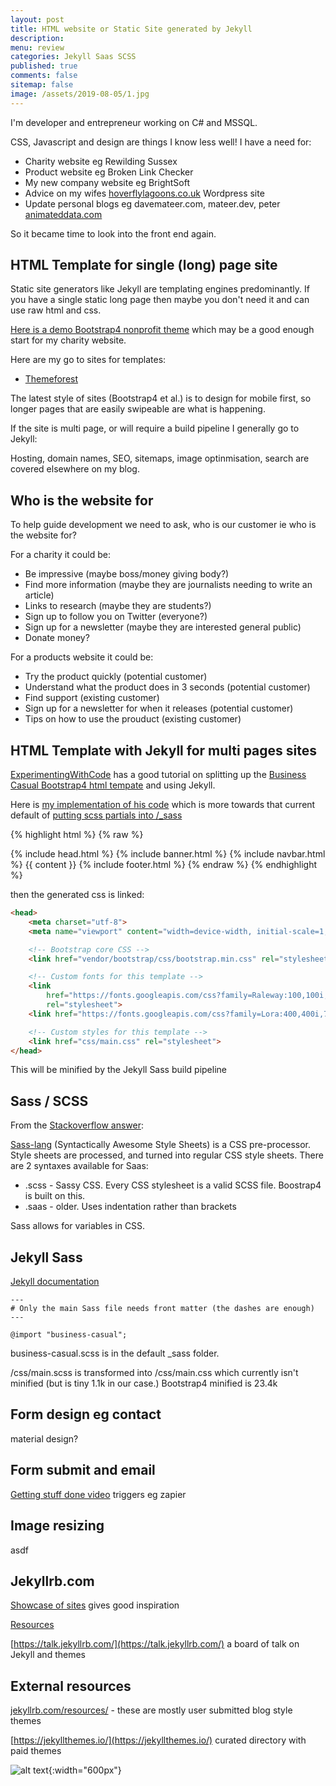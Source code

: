 ```yaml
---
layout: post
title: HTML website or Static Site generated by Jekyll
description: 
menu: review
categories: Jekyll Saas SCSS
published: true 
comments: false     
sitemap: false
image: /assets/2019-08-05/1.jpg
---
```


I'm developer and entrepreneur working on C# and MSSQL.  

CSS, Javascript and design are things I know less well! I have a need for: 

- Charity website eg Rewilding Sussex
- Product website eg Broken Link Checker
- My new company website eg BrightSoft
- Advice on my wifes [hoverflylagoons.co.uk](https://hoverflylagoons.co.uk) Wordpress site
- Update personal blogs eg davemateer.com, mateer.dev, peter [animateddata.com](https://www.animateddata.com/)

So it became time to look into the front end again.

## HTML Template for single (long) page site

Static site generators like Jekyll are templating engines predominantly. If you have a single static long page then maybe you don't need it and can use raw html and css.  

[Here is a demo Bootstrap4 nonprofit theme](http://themes.semicolonweb.com/html/canvas/demo-nonprofit.html) which may be a good enough start for my charity website.  

Here are my go to sites for templates:

- [Themeforest](https://themeforest.net/category/site-templates)

The latest style of sites (Bootstrap4 et al.) is to design for mobile first, so longer pages that are easily swipeable are what is happening.

If the site is multi page, or will require a build pipeline I generally go to Jekyll:

Hosting, domain names, SEO, sitemaps, image optinmisation, search are covered elsewhere on my blog.

## Who is the website for

To help guide development we need to ask, who is our customer ie who is the website for?

For a charity it could be:

- Be impressive (maybe boss/money giving body?)  
- Find more information (maybe they are journalists needing to write an article)  
- Links to research (maybe they are students?)
- Sign up to follow you on Twitter (everyone?)
- Sign up for a newsletter (maybe they are interested general public)
- Donate money?

For a products website it could be:

- Try the product quickly (potential customer)
- Understand what the product does in 3 seconds (potential customer)
- Find support (existing customer)
- Sign up for a newsletter for when it releases (potential customer)
- Tips on how to use the prouduct (existing customer)


## HTML Template with Jekyll for multi pages sites

[ExperimentingWithCode](https://experimentingwithcode.com/using-a-bootstrap-theme-with-jekyll/) has a good tutorial on splitting up the [Business Casual Bootstrap4 html tempate](https://startbootstrap.com/themes/business-casual/) and using Jekyll.  

Here is [my implementation of his code](https://github.com/djhmateer/dm-startbootstrap-business-casual) which is more towards that current default of [putting scss partials into /_sass](https://jekyllrb.com/docs/assets/)

{% highlight html %}
{% raw  %}
<!DOCTYPE html>
<html lang="en">
  {% include head.html %}
  <body>
    {% include banner.html %}
    {% include navbar.html %}
    {{ content }}
    {% include footer.html %}
  </body>
</html>
{% endraw %}
{% endhighlight %}

then the generated css is linked:

```html
<head>
    <meta charset="utf-8">
    <meta name="viewport" content="width=device-width, initial-scale=1, shrink-to-fit=no">

    <!-- Bootstrap core CSS -->
    <link href="vendor/bootstrap/css/bootstrap.min.css" rel="stylesheet">

    <!-- Custom fonts for this template -->
    <link
        href="https://fonts.googleapis.com/css?family=Raleway:100,100i,200,200i,300,300i,400,400i,500,500i,600,600i,700,700i,800,800i,900,900i"
        rel="stylesheet">
    <link href="https://fonts.googleapis.com/css?family=Lora:400,400i,700,700i" rel="stylesheet">

    <!-- Custom styles for this template -->
    <link href="css/main.css" rel="stylesheet">
</head>
```

This will be minified by the Jekyll Sass build pipeline

## Sass / SCSS

From the [Stackoverflow answer](https://stackoverflow.com/questions/5654447/whats-the-difference-between-scss-and-sass):

[Sass-lang](https://sass-lang.com/) (Syntactically Awesome Style Sheets) is a CSS pre-processor. Style sheets are processed, and turned into regular CSS style sheets. There are 2 syntaxes available for Saas:

- .scss - Sassy CSS. Every CSS stylesheet is a valid SCSS file. Boostrap4 is built on this.
- .saas - older. Uses indentation rather than brackets

Sass allows for variables in CSS.

## Jekyll Sass

[Jekyll documentation](https://jekyllrb.com/docs/assets/#sassscss)

```liquid
---
# Only the main Sass file needs front matter (the dashes are enough)
---

@import "business-casual";
```

business-casual.scss is in the default _sass folder.

/css/main.scss is transformed into /css/main.css which currently isn't minified (but is tiny 1.1k in our case.) Bootstrap4 minified is 23.4k



## Form design eg contact

material design?

## Form submit and email

[Getting stuff done video](https://www.youtube.com/watch?v=No7dtPtbtcE) triggers eg zapier

## Image resizing

asdf







## Jekyllrb.com

[Showcase of sites](https://jekyllrb.com/showcase/) gives good inspiration  

[Resources](https://jekyllrb.com/resources/)

[https://talk.jekyllrb.com/](https://talk.jekyllrb.com/) a board of talk on Jekyll and themes

## External resources

[jekyllrb.com/resources/](https://jekyllrb.com/resources/) - these are mostly user submitted blog style themes

[https://jekyllthemes.io/](https://jekyllthemes.io/) curated directory with paid themes




![alt text](/assets/2019-08-05/1x.jpg "Don't use old phones!"){:width="600px"}
